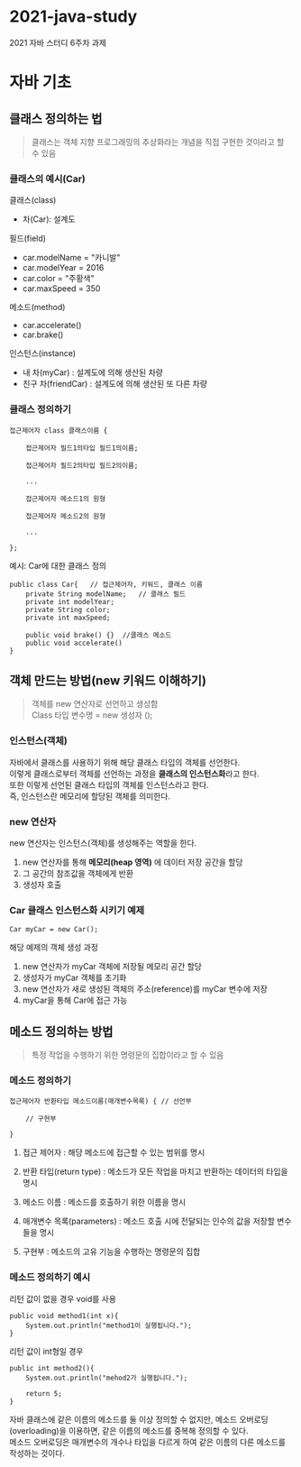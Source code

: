 # 2021-java-study
2021 자바 스터디 6주차 과제

# 자바 기초

## 클래스 정의하는 법
> 클래스는 객체 지향 프로그래밍의 추상화라는 개념을 직접 구현한 것이라고 할 수 있음

### 클래스의 예시(Car)
클래스(class)  
- 차(Car): 설계도  

필드(field)  
- car.modelName = "카니발"  
- car.modelYear = 2016  
- car.color = "주황색"  
- car.maxSpeed = 350

메소드(method)  
- car.accelerate()  
- car.brake()

인스턴스(instance)  
- 내 차(myCar) : 설계도에 의해 생산된 차량  
- 친구 차(friendCar) : 설계도에 의해 생산된 또 다른 차량  


### 클래스 정의하기
```
접근제어자 class 클래스이름 {

    접근제어자 필드1의타입 필드1의이름;

    접근제어자 필드2의타입 필드2의이름;

    ...

    접근제어자 메소드1의 원형

    접근제어자 메소드2의 원형

    ...

};
```

예시: Car에 대한 클래스 정의
```
public class Car{   // 접근제어자, 키워드, 클래스 이름
    private String modelName;   // 클래스 필드
    private int modelYear;
    private String color;
    private int maxSpeed;
    
    public void brake() {}  //클래스 메소드
    public void accelerate()
}
```

## 객체 만드는 방법(new 키워드 이해하기)  
> 객체를 new 연산자로 선언하고 생성함  
> Class 타입 변수명 = new 생성자 ();

### 인스턴스(객체)  
자바에서 클래스를 사용하기 위해 해당 클래스 타입의 객체를 선언한다.  
이렇게 클래스로부터 객체를 선언하는 과정을 **클래스의 인스턴스화**라고 한다.  
또한 이렇게 선언된 클래스 타입의 객체를 인스턴스라고 한다.  
즉, 인스턴스란 메모리에 할당된 객체를 의미한다.  


### new 연산자  
new 연산자는 인스턴스(객체)를 생성해주는 역할을 한다.  

1. new 연산자를 통해 **메모리(heap 영역)** 에 데이터 저장 공간을 할당 
2. 그 공간의 참조값을 객체에게 반환
3. 생성자 호출  

### Car 클래스 인스턴스화 시키기 예제  

```
Car myCar = new Car();
```
해당 예제의 객체 생성 과정
1. new 연산자가 myCar 객체에 저장될 메모리 공간 할당
2. 생성자가 myCar 객체를 초기화
3. new 연산자가 새로 생성된 객체의 주소(reference)를 myCar 변수에 저장
4. myCar을 통해 Car에 접근 가능  

## 메소드 정의하는 방법  
> 특정 작업을 수행하기 위한 명령문의 집합이라고 할 수 있음

### 메소드 정의하기
```
접근제어자 반환타입 메소드이름(매개변수목록) { // 선언부

    // 구현부

}
```
1. 접근 제어자 : 해당 메소드에 접근할 수 있는 범위를 명시

2. 반환 타입(return type) : 메소드가 모든 작업을 마치고 반환하는 데이터의 타입을 명시

3. 메소드 이름 : 메소드를 호출하기 위한 이름을 명시

4. 매개변수 목록(parameters) : 메소드 호출 시에 전달되는 인수의 값을 저장할 변수들을 명시

5. 구현부 : 메소드의 고유 기능을 수행하는 명령문의 집합  

### 메소드 정의하기 예시  
리턴 값이 없을 경우 void를 사용
```
public void method1(int x){
    System.out.println("method1이 실행됩니다.");
}
```

리턴 값이 int형일 경우
```
public int method2(){
    System.out.println("mehod2가 실행됩니다.");
    
    return 5;
}
```

자바 클래스에 같은 이름의 메소드를 둘 이상 정의할 수 없지만, 메소드 오버로딩(overloading)을 이용하면, 같은 이름의 메소드를 중복해 정의할 수 있다.  
메소드 오버로딩은 매개변수의 개수나 타입을 다르게 하여 같은 이름의 다른 메소드를 작성하는 것이다.  

